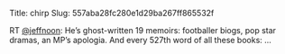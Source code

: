 Title: chirp
Slug: 557aba28fc280e1d29ba267ff865532f

RT <a href="http://twitter.com/jeffnoon">@jeffnoon</a>: He’s ghost-written 19 memoirs: footballer biogs, pop star dramas, an MP’s apologia. And every 527th word of all these books: …
